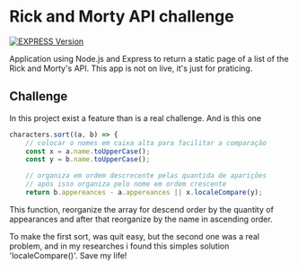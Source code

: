 # Rick and Morty API challenge

[![EXPRESS Version][npm-expreess-version]][npm-express-url]

Application using Node.js and Express to return a static page of a list of the Rick and Morty's API.
This app is not on live, it's just for praticing.

## Challenge

In this project exist a feature than is a real challenge. And is this one

```js
characters.sort((a, b) => {
    // colocar o nomes em caixa alta para facilitar a comparação
    const x = a.name.toUpperCase();
    const y = b.name.toUpperCase();

    // organiza em ordem descrecente pelas quantida de aparições
    // após isso organiza pelo nome em ordem crescente
    return b.appereances - a.appereances || x.localeCompare(y);
```

This function, reorganize the array for descend order by the quantity of appearances and after that
reorganize by the name in ascending order.

To make the first sort, was quit easy, but the second one was a real problem, and in my researches
i found this simples solution 'localeCompare()'. Save my life!

> > >

[npm-expreess-version]: https://badgen.net/npm/v/express
[npm-express-url]: https://www.npmjs.com/package/express
